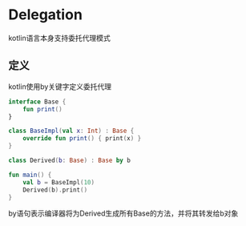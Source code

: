 # Delegation
kotlin语言本身支持委托代理模式

## 定义
kotlin使用by关键字定义委托代理

```kotlin
interface Base {
    fun print()
}

class BaseImpl(val x: Int) : Base {
    override fun print() { print(x) }
}

class Derived(b: Base) : Base by b

fun main() {
    val b = BaseImpl(10)
    Derived(b).print()
}
```

by语句表示编译器将为Derived生成所有Base的方法，并将其转发给b对象




